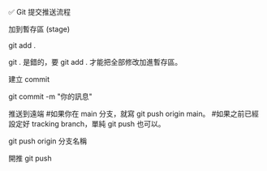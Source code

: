 ✅ Git 提交推送流程

加到暫存區 (stage)

git add .


git . 是錯的，要 git add . 才能把全部修改加進暫存區。

建立 commit

git commit -m "你的訊息"


推送到遠端
#如果你在 main 分支，就寫 git push origin main。
#如果之前已經設定好 tracking branch，單純 git push 也可以。

git push origin 分支名稱


開推
git push
